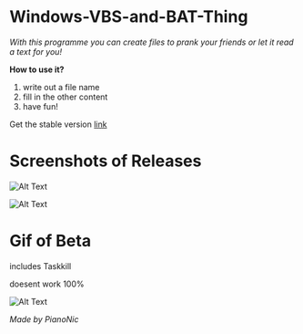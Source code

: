 # Windows-VBS-and-BAT-Thing

*With this programme you can create files to prank your friends or let it read a text for you!*

**How to use it?**
1. write out a file name
2. fill in the other content
3. have fun!

Get the stable version [link]([https://somewebsite.ch](https://github.com/Pianonic/Windows-VBS-and-BAT-Thing/releases/tag/VBS))

# Screenshots of Releases

![Alt Text](https://github.com/Pianonic/Windows-VBS-and-BAT-Thing/blob/main/Screenshots/1%20(1).png?raw=true)


![Alt Text](https://github.com/Pianonic/Windows-VBS-and-BAT-Thing/blob/main/Screenshots/2%20(1).png?raw=true) 


# Gif of Beta
includes Taskkill 

doesent work 100%

![Alt Text](https://raw.githubusercontent.com/Pianonic/Windows-VBS-and-BAT-Thing/main/Screenshots/1.gif) 


*Made by PianoNic*
